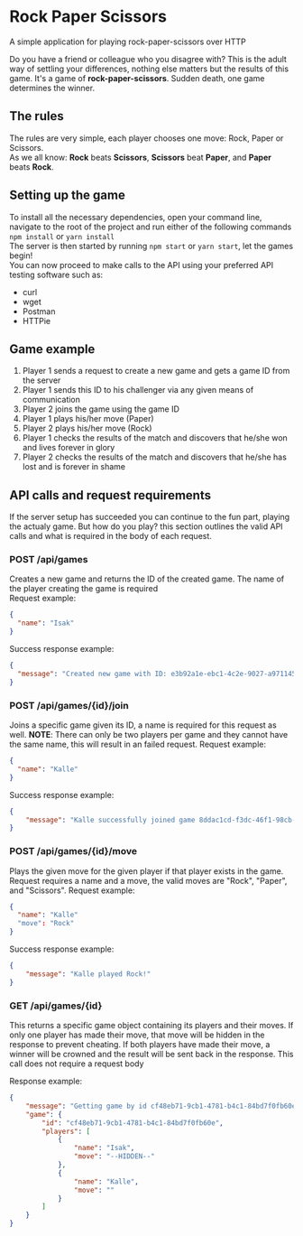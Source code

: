 # Rock Paper Scissors
A simple application for playing rock-paper-scissors over HTTP

Do you have a friend or colleague who you disagree with? This is the adult way of settling your differences, nothing else matters but the results of this game. It's a game of **rock-paper-scissors**. Sudden death, one game determines the winner.

## The rules
The rules are very simple, each player chooses one move: Rock, Paper or Scissors.  
As we all know: **Rock** beats **Scissors**, **Scissors** beat **Paper**, and **Paper** beats **Rock**.

## Setting up the game
To install all the necessary dependencies, open your command line, navigate to the root of the project and run either of the following commands
`npm install`
or
`yarn install`  
The server is then started by running `npm start` or `yarn start`, let the games begin!  
You can now proceed to make calls to the API using your preferred API testing software such as:  
- curl
- wget
- Postman
- HTTPie

## Game example
1. Player 1 sends a request to create a new game and gets a game ID from the server
2. Player 1 sends this ID to his challenger via any given means of communication
3. Player 2 joins the game using the game ID
4. Player 1 plays his/her move (Paper)
5. Player 2 plays his/her move (Rock)
6. Player 1 checks the results of the match and discovers that he/she won and lives forever in glory 
7. Player 2 checks the results of the match and discovers that he/she has lost and is forever in shame



## API calls and request requirements
If the server setup has succeeded you can continue to the fun part, playing the actualy game. But how do you play? this section outlines the valid API calls and what is required in the body of each request.



### POST /api/games
Creates a new game and returns the ID of the created game. The name of the player creating the game is required  
Request example:
```JSON
{
  "name": "Isak"
}
```
Success response example:
```JSON
{
  "message": "Created new game with ID: e3b92a1e-ebc1-4c2e-9027-a971145d32f8"
}
```

### POST /api/games/{id}/join
Joins a specific game given its ID, a name is required for this request as well. **NOTE**: There can only be two players per game and they cannot have the same name, this will result in an failed request. 
Request example:
```JSON
{
  "name": "Kalle"
}
```
Success response example:
```JSON
{
    "message": "Kalle successfully joined game 8ddac1cd-f3dc-46f1-98cb-bbc1d64c19d5!"
}
```

### POST /api/games/{id}/move
Plays the given move for the given player if that player exists in the game. Request requires a name and a move, the valid moves are "Rock", "Paper", and "Scissors".
Request example:
```JSON
{
  "name": "Kalle"
  "move": "Rock"
}
```
Success response example:
```JSON
{
    "message": "Kalle played Rock!"
}
```
### GET /api/games/{id}
This returns a specific game object containing its players and their moves. If only one player has made their move, that move will be hidden in the response to prevent cheating. If both players have made their move, a winner will be crowned and the result will be sent back in the response. This call does not require a request body

Response example:
```JSON
{
    "message": "Getting game by id cf48eb71-9cb1-4781-b4c1-84bd7f0fb60e",
    "game": {
        "id": "cf48eb71-9cb1-4781-b4c1-84bd7f0fb60e",
        "players": [
            {
                "name": "Isak",
                "move": "--HIDDEN--"
            },
            {
                "name": "Kalle",
                "move": ""
            }
        ]
    }
}
```
